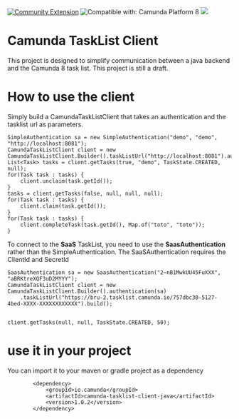 [![Community Extension](https://img.shields.io/badge/Community%20Extension-An%20open%20source%20community%20maintained%20project-FF4700)](https://github.com/camunda-community-hub/community)
![Compatible with: Camunda Platform 8](https://img.shields.io/badge/Compatible%20with-Camunda%20Platform%208-0072Ce)
[![](https://img.shields.io/badge/Lifecycle-Incubating-blue)](https://github.com/Camunda-Community-Hub/community/blob/main/extension-lifecycle.md#incubating-)

# Camunda TaskList Client

This project is designed to simplify communication between a java backend and the Camunda 8 task list. This project is still a draft.

# How to use the client

Simply build a CamundaTaskListClient that takes an authentication and the tasklist url as parameters.

```
SimpleAuthentication sa = new SimpleAuthentication("demo", "demo", "http://localhost:8081");
CamundaTaskListClient client = new CamundaTaskListClient.Builder().taskListUrl("http://localhost:8081").authentication(sa).build();
List<Task> tasks = client.getTasks(true, "demo", TaskState.CREATED, null);
for(Task task : tasks) {
    client.unclaim(task.getId());
}
tasks = client.getTasks(false, null, null, null);
for(Task task : tasks) {
    client.claim(task.getId());
}
for(Task task : tasks) {
    client.completeTask(task.getId(), Map.of("toto", "toto"));
}
```

To connect to the **SaaS** TaskList, you need to use the **SaasAuthentication** rather than the SimpleAuthentication. The SaaSAuthentication requires the ClientId and SecretId

```
SaasAuthentication sa = new SaasAuthentication("2~nB1MwkUU45FuXXX", "aBRKtreXQF3uD2MYYY");
CamundaTaskListClient client = new CamundaTaskListClient.Builder().authentication(sa)
    .taskListUrl("https://bru-2.tasklist.camunda.io/757dbc30-5127-4bed-XXXX-XXXXXXXXXXXX").build();


client.getTasks(null, null, TaskState.CREATED, 50);
```

# use it in your project
You can import it to your maven or gradle project as a dependency

```
		<dependency>
			<groupId>io.camunda</groupId>
			<artifactId>camunda-tasklist-client-java</artifactId>
			<version>1.0.2</version>
		</dependency>
```
